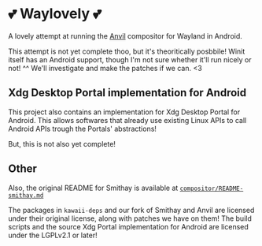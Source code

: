 # 💕 Waylovely 💕
A lovely attempt at running the [Anvil](https://github.com/Smithay/smithay) compositor for Wayland in Android.

This attempt is not yet complete thoo, but it's theoritically posbbile! Winit itself has an Android support, though I'm not sure whether it'll run nicely or not! ^^ We'll investigate and make the patches if we can. <3

## Xdg Desktop Portal implementation for Android
This project also contains an implementation for Xdg Desktop Portal for Android. This allows softwares that already use existing Linux APIs to call Android APIs trough the Portals' abstractions!

But, this is not also yet complete!  

## Other

Also, the original README for Smithay is available at [`compositor/README-smithay.md`](./compositor/README-smithay.md)

The packages in `kawaii-deps` and our fork of Smithay and Anvil are licensed under their original license, along with patches we have on them! The build scripts and the source Xdg Portal implementation for Android are licensed under the LGPLv2.1 or later!